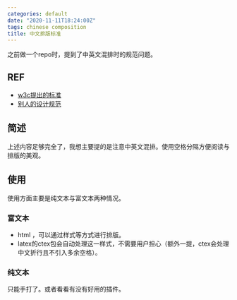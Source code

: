 ```yaml
---
categories: default
date: "2020-11-11T18:24:00Z"
tags: chinese composition
title: 中文排版标准
---
```


之前做一个repo时，提到了中英文混排时的规范问题。
<!--more-->

## REF

- [w3c提出的标准](https://w3c.github.io/clreq/)
- [别人的设计规范](https://github.com/sparanoid/chinese-copywriting-guidelines)

## 简述

上述内容足够完全了，我想主要提的是注意中英文混排。使用空格分隔方便阅读与排版的美观。

## 使用

使用方面主要是纯文本与富文本两种情况。

### 富文本
- html ，可以通过样式等方式进行排版。
- latex的ctex包会自动处理这一样式，不需要用户担心（额外一提，ctex会处理中文折行且不引入多余空格）。

### 纯文本

只能手打了。或者看看有没有好用的插件。
